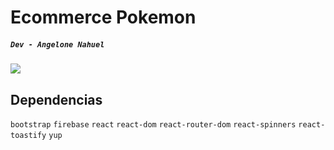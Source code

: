 # Ecommerce Pokemon

##### `Dev - Angelone Nahuel`

<img src="https://skillicons.dev/icons?i=git,react,bootstrap,firebase" />

## Dependencias

`bootstrap` `firebase` `react` `react-dom` `react-router-dom` `react-spinners` `react-toastify` `yup`

